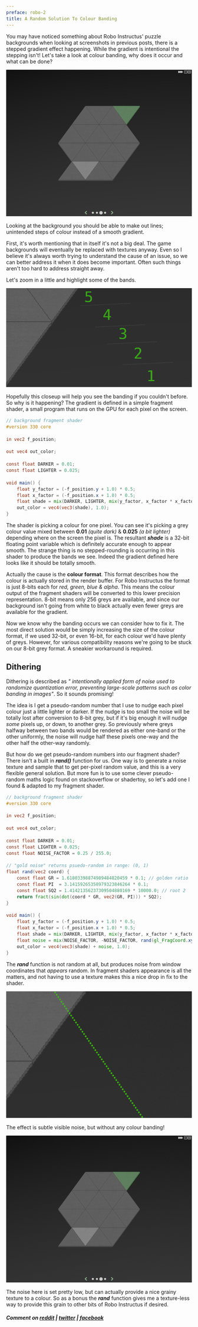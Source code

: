 ```yaml
---
preface: robo-2
title: A Random Solution To Colour Banding
---
```


You may have noticed something about Robo Instructus' puzzle backgrounds when looking at screenshots in previous posts, there is a stepped gradient effect happening. While the gradient is intentional the stepping isn't! Let's take a look at colour banding, why does it occur and what can be done?

![](/assets/2018-06-08/banding.png "Can you see the colour banding in the background?")

Looking at the background you should be able to make out lines; unintended steps of colour instead of a smooth gradient.

First, it's worth mentioning that in itself it's not a big deal. The game backgrounds will eventually be replaced with textures anyway. Even so I believe it's always worth trying to understand the cause of an issue, so we can better address it when it does become important. Often such things aren't too hard to address straight away.

Let's zoom in a little and highlight some of the bands.

![](/assets/2018-06-08/labelled-bands.png "5 visible bands where all should be smooth")

Hopefully this closeup will help you see the banding if you couldn't before. So why is it happening? The gradient is defined in a simple fragment shader, a small program that runs on the GPU for each pixel on the screen.

```glsl
// background fragment shader
#version 330 core

in vec2 f_position;

out vec4 out_color;

const float DARKER = 0.01;
const float LIGHTER = 0.025;

void main() {
    float y_factor = (-f_position.y + 1.0) * 0.5;
    float x_factor = (-f_position.x + 1.0) * 0.5;
    float shade = mix(DARKER, LIGHTER, mix(y_factor, x_factor * x_factor, -0.8));
    out_color = vec4(vec3(shade), 1.0);
}
```

The shader is picking a colour for one pixel. You can see it's picking a grey colour value mixed between **0.01** _(quite dark)_ & **0.025** _(a bit lighter)_ depending where on the screen the pixel is. The resultant ***shade*** is a 32-bit floating point variable which is definitely accurate enough to appear smooth. The strange thing is no stepped-rounding is occurring in this shader to produce the bands we see. Indeed the gradient defined here looks like it should be totally smooth.

Actually the cause is the **colour format**. This format describes how the colour is actually stored in the render buffer. For Robo Instructus the format is just 8-bits each for _red, green, blue & alpha_. This means the colour output of the fragment shaders will be converted to this lower precision representation. 8-bit means only 256 greys are available, and since our background isn't going from white to black actually even fewer greys are available for the gradient.

Now we know why the banding occurs we can consider how to fix it. The most direct solution would be simply increasing the size of the colour format, if we used 32-bit, or even 16-bit, for each colour we'd have plenty of greys. However, for various compatibility reasons we're going to be stuck on our 8-bit grey format. A sneakier workaround is required.

## Dithering
Dithering is described as _" intentionally applied form of noise used to randomize quantization error, preventing large-scale patterns such as color banding in images"_. So it sounds promising!

The idea is I get a pseudo-random number that I use to nudge each pixel colour just a little lighter or darker. If the nudge is too small the noise will be totally lost after conversion to 8-bit grey, but if it's big enough it will nudge _some_ pixels up, or down, to another grey. So previously where greys halfway between two bands would be rendered as either one-band or the other uniformly, the noise will nudge half these pixels one-way and the other half the other-way randomly.

But how do we get pseudo-random numbers into our fragment shader? There isn't a built in ***rand()*** function for us. One way is to generate a noise texture and sample that to get per-pixel random value, and this is a very flexible general solution. But more fun is to use some clever pseudo-random maths logic found on stackoverflow or shadertoy, so let's add one I found & adapted to my fragment shader.

```glsl
// background fragment shader
#version 330 core

in vec2 f_position;

out vec4 out_color;

const float DARKER = 0.01;
const float LIGHTER = 0.025;
const float NOISE_FACTOR = 0.25 / 255.0;

// "gold noise" returns psuedo-random in range: (0, 1)
float rand(vec2 coord) {
    const float GR = 1.61803398874989484820459 * 0.1; // golden ratio
    const float PI  = 3.14159265358979323846264 * 0.1;
    const float SQ2 = 1.41421356237309504880169 * 10000.0; // root 2
    return fract(sin(dot(coord * GR, vec2(GR, PI))) * SQ2);
}

void main() {
    float y_factor = (-f_position.y + 1.0) * 0.5;
    float x_factor = (-f_position.x + 1.0) * 0.5;
    float shade = mix(DARKER, LIGHTER, mix(y_factor, x_factor * x_factor, -0.8));
    float noise = mix(NOISE_FACTOR, -NOISE_FACTOR, rand(gl_FragCoord.xy));
    out_color = vec4(vec3(shade) + noise, 1.0);
}
```

The ***rand*** function is not random at all, but produces noise from window coordinates that _appears_ random. In fragment shaders appearance is all the matters, and not having to use a texture makes this a nice drop in fix to the shader.

![](/assets/2018-06-08/band-dithered.png "Fragment shader old vs new")

The effect is subtle visible noise, but without any colour banding!

![](/assets/2018-06-08/dithered.png "No more bands!")

The noise here is set pretty low, but can actually provide a nice grainy texture to a colour. So as a bonus the ***rand*** function gives me a texture-less way to provide this grain to other bits of Robo Instructus if desired.

##### Comment on [reddit](https://www.reddit.com/r/rust_gamedev/comments/8pj7re/a_random_solution_to_colour_banding/) | [twitter](https://twitter.com/bigabgames/status/1005052221741064193) | [facebook](https://www.facebook.com/bigabgames/posts/1911721202248591)
